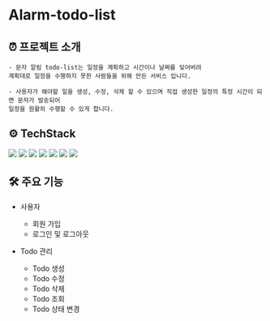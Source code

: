 # Alarm-todo-list

## ⏰ 프로젝트 소개

```
- 문자 알림 todo-list는 일정을 계획하고 시간이나 날짜를 잊어버려
계획대로 일정을 수행하지 못한 사람들을 위해 만든 서비스 입니다.

- 사용자가 해야할 일을 생성, 수정, 삭제 할 수 있으며 직접 생성한 일정의 특정 시간이 되면 문자가 발송되어 
일정을 원활히 수행할 수 있게 합니다.
```

## ⚙️ TechStack
<div align="left">
<img src="https://img.shields.io/badge/Java-006272?style=flat&logo=&logoColor=white"/>
<img src="https://img.shields.io/badge/Spring-6DB33F?style=flat&logo=Spring&logoColor=white"/>
<img src="https://img.shields.io/badge/JPA-6DB33F?style=flat&logo=&logoColor=white"/> 
<img src="https://img.shields.io/badge/SpringScheduler-6DB33F?style=flat&logo=springScheduler&logoColor=white"/> 
<img src="https://img.shields.io/badge/MySQL-4479A1?style=flat&logo=MySQL&logoColor=white"/> 
<img src="https://img.shields.io/badge/AWS EC2-FF9900?style=flat&logo=amazonec2&logoColor=white"/>
<img src="https://img.shields.io/badge/Redis-FF4438?style=flat&logo=amazonec2&logoColor=white"/>


## 🛠️ 주요 기능

- 사용자
  - 회원 가입
  - 로그인 및 로그아웃


- Todo 관리
  - Todo 생성
  - Todo 수정
  - Todo 삭제
  - Todo 조회
  - Todo 상태 변경
